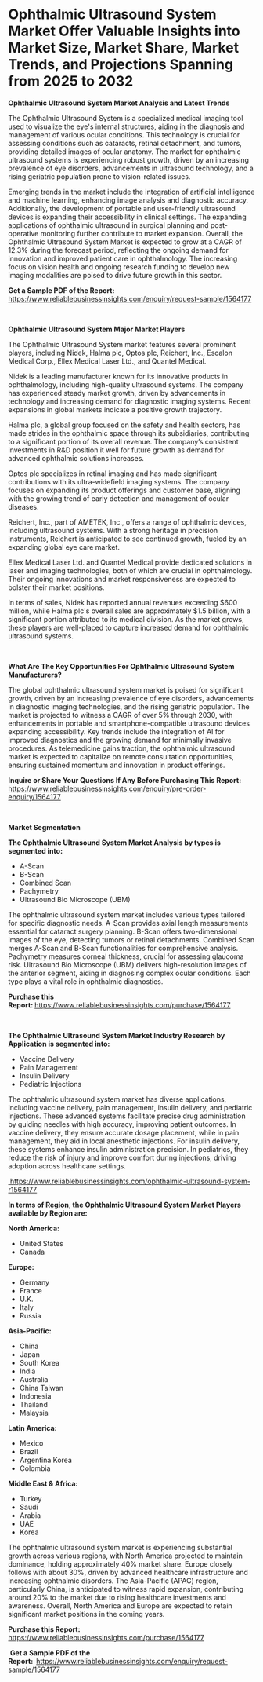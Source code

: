<p><h1>Ophthalmic Ultrasound System Market Offer Valuable Insights into Market Size, Market Share, Market Trends, and Projections Spanning from 2025 to 2032</h1></p><p><strong>Ophthalmic Ultrasound System Market Analysis and Latest Trends</strong></p>
<p><p>The Ophthalmic Ultrasound System is a specialized medical imaging tool used to visualize the eye's internal structures, aiding in the diagnosis and management of various ocular conditions. This technology is crucial for assessing conditions such as cataracts, retinal detachment, and tumors, providing detailed images of ocular anatomy. The market for ophthalmic ultrasound systems is experiencing robust growth, driven by an increasing prevalence of eye disorders, advancements in ultrasound technology, and a rising geriatric population prone to vision-related issues. </p><p>Emerging trends in the market include the integration of artificial intelligence and machine learning, enhancing image analysis and diagnostic accuracy. Additionally, the development of portable and user-friendly ultrasound devices is expanding their accessibility in clinical settings. The expanding applications of ophthalmic ultrasound in surgical planning and post-operative monitoring further contribute to market expansion. Overall, the Ophthalmic Ultrasound System Market is expected to grow at a CAGR of 12.3% during the forecast period, reflecting the ongoing demand for innovation and improved patient care in ophthalmology. The increasing focus on vision health and ongoing research funding to develop new imaging modalities are poised to drive future growth in this sector.</p></p>
<p><strong>Get a Sample PDF of the Report:&nbsp;</strong> <a href="https://www.reliablebusinessinsights.com/enquiry/request-sample/1564177?utm_campaign=3273&utm_medium=2&utm_source=Github&utm_content=ia&utm_term=13042025&utm_id=ophthalmic-ultrasound-system">https://www.reliablebusinessinsights.com/enquiry/request-sample/1564177</a></p>
<p>&nbsp;</p>
<p><strong>Ophthalmic Ultrasound System Major Market Players</strong></p>
<p><p>The Ophthalmic Ultrasound System market features several prominent players, including Nidek, Halma plc, Optos plc, Reichert, Inc., Escalon Medical Corp., Ellex Medical Laser Ltd., and Quantel Medical. </p><p>Nidek is a leading manufacturer known for its innovative products in ophthalmology, including high-quality ultrasound systems. The company has experienced steady market growth, driven by advancements in technology and increasing demand for diagnostic imaging systems. Recent expansions in global markets indicate a positive growth trajectory.</p><p>Halma plc, a global group focused on the safety and health sectors, has made strides in the ophthalmic space through its subsidiaries, contributing to a significant portion of its overall revenue. The company’s consistent investments in R&D position it well for future growth as demand for advanced ophthalmic solutions increases.</p><p>Optos plc specializes in retinal imaging and has made significant contributions with its ultra-widefield imaging systems. The company focuses on expanding its product offerings and customer base, aligning with the growing trend of early detection and management of ocular diseases.</p><p>Reichert, Inc., part of AMETEK, Inc., offers a range of ophthalmic devices, including ultrasound systems. With a strong heritage in precision instruments, Reichert is anticipated to see continued growth, fueled by an expanding global eye care market.</p><p>Ellex Medical Laser Ltd. and Quantel Medical provide dedicated solutions in laser and imaging technologies, both of which are crucial in ophthalmology. Their ongoing innovations and market responsiveness are expected to bolster their market positions.</p><p>In terms of sales, Nidek has reported annual revenues exceeding $600 million, while Halma plc's overall sales are approximately $1.5 billion, with a significant portion attributed to its medical division. As the market grows, these players are well-placed to capture increased demand for ophthalmic ultrasound systems.</p></p>
<p>&nbsp;</p>
<p><strong>What Are The Key Opportunities For Ophthalmic Ultrasound System Manufacturers?</strong></p>
<p><p>The global ophthalmic ultrasound system market is poised for significant growth, driven by an increasing prevalence of eye disorders, advancements in diagnostic imaging technologies, and the rising geriatric population. The market is projected to witness a CAGR of over 5% through 2030, with enhancements in portable and smartphone-compatible ultrasound devices expanding accessibility. Key trends include the integration of AI for improved diagnostics and the growing demand for minimally invasive procedures. As telemedicine gains traction, the ophthalmic ultrasound market is expected to capitalize on remote consultation opportunities, ensuring sustained momentum and innovation in product offerings.</p></p>
<p><strong>Inquire or Share Your Questions If Any Before Purchasing This Report:</strong> <a href="https://www.reliablebusinessinsights.com/enquiry/pre-order-enquiry/1564177?utm_campaign=3273&utm_medium=2&utm_source=Github&utm_content=ia&utm_term=13042025&utm_id=ophthalmic-ultrasound-system">https://www.reliablebusinessinsights.com/enquiry/pre-order-enquiry/1564177</a></p>
<p>&nbsp;</p>
<p><strong>Market Segmentation</strong></p>
<p><strong>The Ophthalmic Ultrasound System Market Analysis by types is segmented into:</strong></p>
<p><ul><li>A-Scan</li><li>B-Scan</li><li>Combined Scan</li><li>Pachymetry</li><li>Ultrasound Bio Microscope (UBM)</li></ul></p>
<p><p>The ophthalmic ultrasound system market includes various types tailored for specific diagnostic needs. A-Scan provides axial length measurements essential for cataract surgery planning. B-Scan offers two-dimensional images of the eye, detecting tumors or retinal detachments. Combined Scan merges A-Scan and B-Scan functionalities for comprehensive analysis. Pachymetry measures corneal thickness, crucial for assessing glaucoma risk. Ultrasound Bio Microscope (UBM) delivers high-resolution images of the anterior segment, aiding in diagnosing complex ocular conditions. Each type plays a vital role in ophthalmic diagnostics.</p></p>
<p><strong>Purchase this Report:&nbsp;</strong><a href="https://www.reliablebusinessinsights.com/purchase/1564177?utm_campaign=3273&utm_medium=2&utm_source=Github&utm_content=ia&utm_term=13042025&utm_id=ophthalmic-ultrasound-system">https://www.reliablebusinessinsights.com/purchase/1564177</a></p>
<p>&nbsp;</p>
<p><strong>The Ophthalmic Ultrasound System Market Industry Research by Application is segmented into:</strong></p>
<p><ul><li>Vaccine Delivery</li><li>Pain Management</li><li>Insulin Delivery</li><li>Pediatric Injections</li></ul></p>
<p><p>The ophthalmic ultrasound system market has diverse applications, including vaccine delivery, pain management, insulin delivery, and pediatric injections. These advanced systems facilitate precise drug administration by guiding needles with high accuracy, improving patient outcomes. In vaccine delivery, they ensure accurate dosage placement, while in pain management, they aid in local anesthetic injections. For insulin delivery, these systems enhance insulin administration precision. In pediatrics, they reduce the risk of injury and improve comfort during injections, driving adoption across healthcare settings.</p></p>
<p><a href="https://www.reliablebusinessinsights.com/ophthalmic-ultrasound-system-r1564177?utm_campaign=3273&utm_medium=2&utm_source=Github&utm_content=ia&utm_term=13042025&utm_id=ophthalmic-ultrasound-system">&nbsp;https://www.reliablebusinessinsights.com/ophthalmic-ultrasound-system-r1564177</a></p>
<p><strong>In terms of Region, the Ophthalmic Ultrasound System Market Players available by Region are:</strong></p>
<p>
    <p> <strong> North America: </strong>
        <ul>
            <li>United States</li>
            <li>Canada</li>
        </ul>
        </p> 
    <p> <strong> Europe: </strong>
        <ul>
            <li>Germany</li>
            <li>France</li>
            <li>U.K.</li>
            <li>Italy</li>
            <li>Russia</li>
        </ul>
        </p> 
    <p> <strong> Asia-Pacific: </strong>
        <ul>
            <li>China</li>
            <li>Japan</li>
            <li>South Korea</li>
            <li>India</li>
            <li>Australia</li>
            <li>China Taiwan</li>
            <li>Indonesia</li>
            <li>Thailand</li>
            <li>Malaysia</li>
        </ul>
        </p> 
    <p> <strong> Latin America: </strong>
        <ul>
            <li>Mexico</li>
            <li>Brazil</li>
            <li>Argentina Korea</li>
            <li>Colombia</li>
        </ul>
        </p> 
    <p> <strong> Middle East & Africa: </strong>
        <ul>
            <li>Turkey</li>
            <li>Saudi</li>
            <li>Arabia</li>
            <li>UAE</li>
            <li>Korea</li>
        </ul>
    </p>
    </p>
<p><p>The ophthalmic ultrasound system market is experiencing substantial growth across various regions, with North America projected to maintain dominance, holding approximately 40% market share. Europe closely follows with about 30%, driven by advanced healthcare infrastructure and increasing ophthalmic disorders. The Asia-Pacific (APAC) region, particularly China, is anticipated to witness rapid expansion, contributing around 20% to the market due to rising healthcare investments and awareness. Overall, North America and Europe are expected to retain significant market positions in the coming years.</p></p>
<p><strong>Purchase this Report: </strong><a href="https://www.reliablebusinessinsights.com/purchase/1564177?utm_campaign=3273&utm_medium=2&utm_source=Github&utm_content=ia&utm_term=13042025&utm_id=ophthalmic-ultrasound-system">https://www.reliablebusinessinsights.com/purchase/1564177</a></p>
<p>&nbsp;<strong>Get a Sample PDF of the Report:&nbsp;&nbsp;</strong><a href="https://www.reliablebusinessinsights.com/enquiry/request-sample/1564177?utm_campaign=3273&utm_medium=2&utm_source=Github&utm_content=ia&utm_term=13042025&utm_id=ophthalmic-ultrasound-system">https://www.reliablebusinessinsights.com/enquiry/request-sample/1564177</a></p>
<p><strong></strong></p>
<p><p></p><p></p><p></p></p>